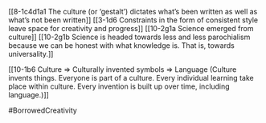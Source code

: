[[8-1c4d1a1 The culture (or ‘gestalt’) dictates what’s been written as well as what’s not been written]]
[[3-1d6 Constraints in the form of consistent style leave space for creativity and progress]]
[[10-2g1a Science emerged from culture]]
[[10-2g1b Science is headed towards less and less parochialism because we can be honest with what knowledge is. That is, towards universality.]]

[[10-1b6 Culture ⇒ Culturally invented symbols ⇒ Language (Culture invents things. Everyone is part of a culture. Every individual learning take place within culture. Every invention is built up over time, including language.)]]

#BorrowedCreativity 